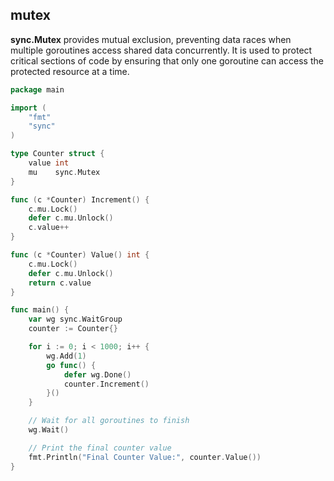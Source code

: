 ## mutex
**sync.Mutex** provides mutual exclusion, preventing data races when multiple goroutines access shared data concurrently. It is used to protect critical sections of code by ensuring that only one goroutine can access the protected resource at a time.

```go
package main

import (
    "fmt"
    "sync"
)

type Counter struct {
    value int
    mu    sync.Mutex
}

func (c *Counter) Increment() {
    c.mu.Lock()
    defer c.mu.Unlock()
    c.value++
}

func (c *Counter) Value() int {
    c.mu.Lock()
    defer c.mu.Unlock()
    return c.value
}

func main() {
    var wg sync.WaitGroup
    counter := Counter{}

    for i := 0; i < 1000; i++ {
        wg.Add(1)
        go func() {
            defer wg.Done()
            counter.Increment()
        }()
    }

    // Wait for all goroutines to finish
    wg.Wait()

    // Print the final counter value
    fmt.Println("Final Counter Value:", counter.Value())
}
```
